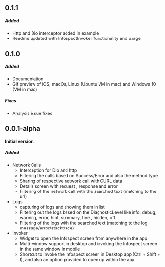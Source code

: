 ## 0.1.1
##### Added
- Http and Dio interceptor added in example
- Readme updated with InfospectInvoker functionality and usage

## 0.1.0

##### Added

- Documentation
- Gif preview of iOS, macOs, Linux (Ubuntu VM in mac) and Windows 10 (VM in mac)

##### Fixes

- Analysis issue fixes

## 0.0.1-alpha

#### Initial version.

##### Added

- Network Calls
  - Interception for Dio and http
  - Filtering the calls based on Success/Error and also the method type
  - Sharing of respective network call with CURL data
  - Details screen with request , response and error
  - Filtering of the network call with the searched text (matching to the url)
- Logs
  - capturing of logs and showing them in list
  - Filtering out the logs based on the DiagnosticLevel like info, debug, warning, error, hint, summary, fine , hidden, off.
  - Filtering of the logs with the searched text (matching to the log message/error/stacktrace)
- Invoker
  - Widget to open the Infospect screen from anywhere in the app
  - Multi-window support in desktop and invoking the Infospect screen in the same window in mobile
  - Shortcut to invoke the infospect screen in Desktop app (Ctrl + Shift + I), and also an option provided to open up within the app.